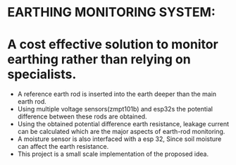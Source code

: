 # EARTHING MONITORING SYSTEM:
# A cost effective solution to monitor earthing rather than relying on specialists.

- A reference earth rod is inserted into the earth deeper than the main earth rod.
- Using multiple  voltage sensors(zmpt101b) and esp32s the potential difference between these rods are obtained.
- Using the obtained potential difference earth resistance, leakage current can be calculated which are the major aspects of earth-rod monitoring.
- A moisture sensor is also interfaced with a esp 32, Since soil moisture can affect the earth resistance.
- This project is a small scale implementation of the proposed idea.
